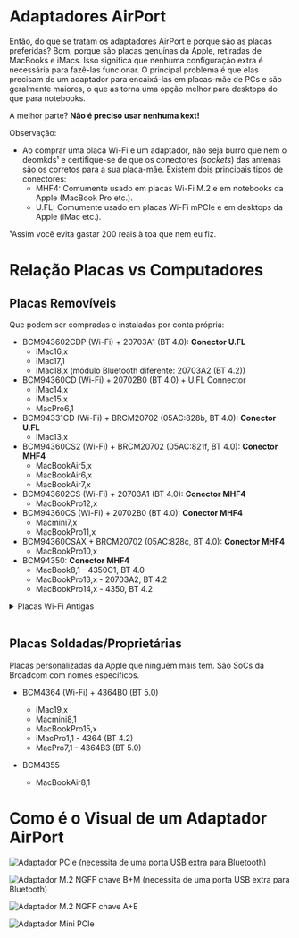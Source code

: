 # Adaptadores AirPort

Então, do que se tratam os adaptadores AirPort e porque são as placas preferidas? Bom, porque são placas genuínas da Apple, retiradas de MacBooks e iMacs. Isso significa que nenhuma configuração extra é necessária para fazê-las funcionar. O principal problema é que elas precisam de um adaptador para encaixá-las em placas-mãe de PCs e são geralmente maiores, o que as torna uma opção melhor para desktops do que para notebooks.

A melhor parte? **Não é preciso usar nenhuma kext!**

Observação:
* Ao comprar uma placa Wi-Fi e um adaptador, não seja burro que nem o deomkds¹ e certifique-se de que os conectores (*sockets*) das antenas são os corretos para a sua placa-mãe. Existem dois principais tipos de conectores:
  * MHF4: Comumente usado em placas Wi-Fi M.2 e em notebooks da Apple (MacBook Pro etc.).
  * U.FL: Comumente usado em placas Wi-Fi mPCIe e em desktops da Apple (iMac etc.).

¹Assim você evita gastar 200 reais à toa que nem eu fiz.

# Relação Placas vs Computadores

## **Placas Removíveis**

Que podem ser compradas e instaladas por conta própria:

* BCM943602CDP (Wi-Fi) + 20703A1 (BT 4.0): **Conector U.FL**
  * iMac16,x
  * iMac17,1
  * iMac18,x (módulo Bluetooth diferente: 20703A2 (BT 4.2))
* BCM94360CD (Wi-Fi) + 20702B0 (BT 4.0) + U.FL Connector
  * iMac14,x
  * iMac15,x
  * MacPro6,1
* BCM94331CD (Wi-Fi) + BRCM20702 (05AC:828b, BT 4.0): **Conector U.FL**
  * iMac13,x
* BCM94360CS2 (Wi-Fi) + BRCM20702 (05AC:821f, BT 4.0): **Conector MHF4**
  * MacBookAir5,x
  * MacBookAir6,x
  * MacBookAir7,x
* BCM943602CS (Wi-Fi) + 20703A1 (BT 4.0): **Conector MHF4**
  * MacBookPro12,x
* BCM94360CS (Wi-Fi) + 20702B0 (BT 4.0): **Conector MHF4**
  * Macmini7,x
  * MacBookPro11,x
* BCM94360CSAX + BRCM20702 (05AC:828c, BT 4.0): **Conector MHF4**
  * MacBookPro10,x
* BCM94350: **Conector MHF4**
  * MacBook8,1 - 4350C1, BT 4.0
  * MacBookPro13,x - 20703A2, BT 4.2
  * MacBookPro14,x - 4350, BT 4.2

<details>
<summary>Placas Wi-Fi Antigas</summary>

**Broadcom**:

* BCM4328
  * iMac5,1-9,1
  * MacBook3,1-4,1
  * MacBookAir1,1-2,1
* BCM4321
  * MacPro2,1
  * Macmini4,1
* BCM4322
  * MacBook5,1
  * MacBookPro5,1 e 7,1
  * MacBookAir3,1-5,1
  * MacPro5,1
* BCM43224
  * MacBook6,1
  * MacBookPro6,1
* BCM4331
  * Macmini5,x
  * MacBookPro8,x-10,x

**Atheros**:

* AR242X/AR542X
  * MacBook1,1
  * Macmini1,1-2,1
* AR5418
  * MacBook2,1
* AR928X
  * iMac10,1-11,x
  * MacPro3,1
* AR93XX
  * iMac12,x

</details>
<br>

## **Placas Soldadas/Proprietárias**

Placas personalizadas da Apple que ninguém mais tem. São SoCs da Broadcom com nomes específicos.

* BCM4364 (Wi-Fi) + 4364B0 (BT 5.0)
  * iMac19,x
  * Macmini8,1
  * MacBookPro15,x
  * iMacPro1,1 - 4364 (BT 4.2)
  * MacPro7,1 - 4364B3 (BT 5.0)

* BCM4355
  * MacBookAir8,1

# Como é o Visual de um Adaptador AirPort

![Adaptador PCIe (necessita de uma porta USB extra para Bluetooth)](https://i.imgur.com/AUtNhiB.jpg)

![Adaptador M.2 NGFF chave B+M (necessita de uma porta USB extra para Bluetooth)](https://i.imgur.com/MNt8xqq.jpg)

![Adaptador M.2 NGFF chave A+E](https://i.imgur.com/NLUpEl3.jpg)

![Adaptador Mini PCIe](https://i.imgur.com/wRaFDLt.jpg)
